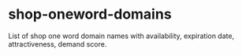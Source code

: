 # shop-oneword-domains
List of shop one word domain names with availability, expiration date, attractiveness, demand score.
